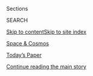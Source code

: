 <div id="app">

<div>

<div class="NYTAppHideMasthead css-zz1s19 e1suatyy0">

<div class="section css-ui9rw0 e1suatyy2">

<div class="css-11hrj97 er09x8g0">

<div class="css-6n7j50">

</div>

<span class="css-1dv1kvn">Sections</span>

<div class="css-10488qs">

<span class="css-1dv1kvn">SEARCH</span>

</div>

[Skip to content](#site-content)[Skip to site index](#site-index)

</div>

<div id="masthead-section-label" class="css-1fnb9ct eaxe0e00">

[Space &
Cosmos](https://www.nytimes3xbfgragh.onion/section/science/space)

</div>

<div class="css-10698na e1huz5gh0">

</div>

</div>

<div id="masthead-bar-one" class="section hasLinks css-15hmgas e1csuq9d3">

<div class="css-uqyvli e1csuq9d0">

</div>

<div class="css-1uqjmks e1csuq9d1">

</div>

<div class="css-9e9ivx">

[](https://myaccount.nytimes3xbfgragh.onion/auth/login?response_type=cookie&client_id=vi)

</div>

<div class="css-1bvtpon e1csuq9d2">

[Today’s Paper](https://www.nytimes3xbfgragh.onion/section/todayspaper)

</div>

</div>

</div>

</div>

<div data-aria-hidden="false">

<div id="site-content" data-role="main">

<div id="top-wrapper" class="css-15p45cc eaca97t0" type="top">

<div id="top-slug" class="css-19x0jxb eaca97t1" hidden="">

Advertisement

</div>

[Continue reading the main
story](#after-top)

<div class="ad top-wrapper" style="text-align:center;height:100%;display:block;min-height:90px">

<div id="top" class="place-ad" data-position="top" data-size-key="top">

</div>

</div>

<div id="after-top">

</div>

</div>

<div id="collection-space" class="section css-15h4p1b e9abtgs0">

<div class="css-1j21atc e1svk9qx1">

<div class="css-fmiefx e1svk9qx2">

<div class="css-1hk7r2m eu54l5x0">

<div id="sponsor-wrapper" class="css-7a1pgi eaca97t0" type="sponsor" hidden="">

<div id="sponsor-slug" class="css-1l4mleb eaca97t1" hidden="">

Supported by

</div>

[Continue reading the main
story](#after-sponsor)

<div id="sponsor" class="ad sponsor-wrapper" style="text-align:left;height:100%;display:block">

</div>

<div id="after-sponsor">

</div>

</div>

</div>

### <span class="css-5xm8y ezz4tcd1">[Science](/section/science)</span>

</div>

<div class="css-nfcc9b e1svk9qx3">

<div class="css-vl9dhg e1svk9qx5">

<div class="css-1nrhkj6 e1svk9qx6">

# Space and Astronomy

<div class="follow-button-placeholder" data-collection-id="">

</div>

</div>

</div>

</div>

</div>

<div class="css-4svvz1 ekkqrpp0">

<div id="collection-highlights-container" class="section css-18l1u7x e46isfb1">

<div class="template-1 css-gfgt40 ekkqrpp1">

## Highlights

1.  ![<span class="css-kvjpws e1oaj3zl2"><span class="css-1dv1kvn">Credit</span>NASA,
    via Associated
    Press</span>](https://static01.graylady3jvrrxbe.onion/images/2020/08/01/science/01sci-astronauts-capsule/merlin_175216434_9d678aba-9c92-426a-bf3f-45b5f10187b9-jumbo.jpg)
    
    <div class="css-gjijuv">
    
    ## [SpaceX Crew Dragon Departs, Carrying NASA Astronauts Toward Home](/2020/08/01/science/nasa-spacex-astronauts.html)
    
    Bob Behnken and Doug Hurley are getting ready to splash down after
    two months in
    orbit.
    
    <span class="css-me3p27"></span><span class="css-1dydysp e4e4i5l3"></span><span class="css-9voj2j">By
    <span class="css-1baulvz last-byline" itemprop="name">Kenneth
    Chang</span></span>
    
    </div>

2.  ![<span class="css-1nk1g0h e1oaj3zl2"><span class="css-1dv1kvn">Credit</span></span>](https://static01.graylady3jvrrxbe.onion/images/2020/07/30/us/30hpmars/30hpmars-videoLarge-v3.jpg)
    
    <div class="css-10wtrbd">
    
    ## [NASA Launches Perseverance Rover, Capping Summer of Missions to Mars](/2020/07/30/science/nasa-mars-launch.html)
    
    The third and final mission to the red planet of the month lifted
    off on
    Thursday.
    
    <span class="css-me3p27"></span><span class="css-1dydysp e4e4i5l3"></span><span class="css-9voj2j">By
    <span class="css-1baulvz last-byline" itemprop="name">Kenneth
    Chang</span></span>
    
    </div>

3.  ![<span class="css-1nk1g0h e1oaj3zl2"><span class="css-1dv1kvn">Credit</span>NASA/JPL-Caltech/University
    of
    Arizona</span>](https://static01.graylady3jvrrxbe.onion/images/2020/07/28/science/28SCI-MARS-JEZERO1/merlin_175006794_4356ac65-099d-47d0-aa04-33516549667b-videoLarge.jpg)
    
    <div class="css-10wtrbd">
    
    ## [How NASA Found the Ideal Hole on Mars to Land In](/2020/07/28/science/nasa-jezero-perseverance.html)
    
    Jezero crater, the destination of the Perseverance rover, is a
    promising place to look for evidence of extinct Martian
    life.
    
    <span class="css-me3p27"></span><span class="css-1dydysp e4e4i5l3"></span><span class="css-9voj2j">By
    <span class="css-1baulvz last-byline" itemprop="name">Kenneth
    Chang</span></span>
    
    </div>

4.  ![<span class="css-1nk1g0h e1oaj3zl2"><span class="css-1dv1kvn">Credit</span>Miguel
    Porlan</span>](https://static01.graylady3jvrrxbe.onion/images/2020/07/28/science/28MARSCHAT2/28MARSCHAT2-videoLarge.jpg)
    
    <div class="css-10wtrbd">
    
    ## [Too Much Mars? Let’s Discuss Other Worlds](/2020/07/28/science/mars-nasa-science.html)
    
    Two veteran space journalists discuss why so much attention and
    budget seems to be directed to the red
    planet.
    
    <span class="css-me3p27"></span><span class="css-1dydysp e4e4i5l3"></span><span class="css-9voj2j">By
    <span class="css-1baulvz" itemprop="name">Rebecca Boyle</span> and
    <span class="css-1baulvz last-byline" itemprop="name">David W.
    Brown</span></span>
    
    </div>

</div>

<div class="css-1xdhyk6 e46isfb0">

<div class="css-zk12ih ef6si7p0">

1.  ![<span class="css-1hhnwbi e1oaj3zl2"><span class="css-1dv1kvn">Credit</span></span>](https://static01.graylady3jvrrxbe.onion/images/2020/07/28/science/28VIRGINGALACTIC2/28VIRGINGALACTIC2-videoLarge.jpg)
    
    <div class="css-10wtrbd">
    
    ## [Virgin Galactic Unveils Comfy Cabin for Jet-Setting to the Edge of Space](/2020/07/28/science/virgin-galactic-cabin.html)
    
    Passengers able to pay hundreds of thousands of dollars for a seat
    can escape gravity for a few
    minutes.
    
    <span class="css-me3p27"></span><span class="css-1dydysp e4e4i5l3"></span><span class="css-9voj2j">By
    <span class="css-1baulvz last-byline" itemprop="name">Kenneth
    Chang</span></span>
    
    </div>

2.  ![<span class="css-1hhnwbi e1oaj3zl2"><span class="css-1dv1kvn">Credit</span>Miguel
    Porlan</span>](https://static01.graylady3jvrrxbe.onion/images/2020/07/28/science/28MARSSAMPLE/28MARSSAMPLE-videoLarge.jpg)
    
    <div class="css-10wtrbd">
    
    ## [Bringing Mars Rocks to Earth: Our Greatest Interplanetary Circus Act](/2020/07/28/science/mars-sample-return-mission.html)
    
    NASA and the European Space Agency plan to toss rocks from one
    spacecraft to another before the samples finally land on Earth in
    2031.
    
    <span class="css-me3p27"></span><span class="css-1dydysp e4e4i5l3"></span><span class="css-9voj2j">By
    <span class="css-1baulvz last-byline" itemprop="name">Kenneth
    Chang</span></span>
    
    </div>

3.  ![<span class="css-1hhnwbi e1oaj3zl2"><span class="css-1dv1kvn">Credit</span></span>](https://static01.graylady3jvrrxbe.onion/images/2020/07/24/us/exploring-the-solar-system-promo-1595620746754/exploring-the-solar-system-promo-1595620746754-videoLarge.png)
    
    <div class="css-10wtrbd">
    
    ## [Exploring the Solar System](/interactive/2020/science/exploring-the-solar-system.html)
    
    A guide to the spacecraft beyond Earth’s
    orbit.
    
    <span class="css-me3p27"></span><span class="css-1dydysp e4e4i5l3"></span><span class="css-9voj2j">By
    <span class="css-1baulvz last-byline" itemprop="name">Jonathan
    Corum</span></span>
    
    </div>

4.  ![<span class="css-1hhnwbi e1oaj3zl2"><span class="css-1dv1kvn">Credit</span></span>](https://static01.graylady3jvrrxbe.onion/images/2020/07/24/science/space/mars-spacecraft-overview-1595636280246/mars-spacecraft-overview-1595636280246-videoLarge.jpg)
    
    <div class="css-10wtrbd">
    
    ## [Meet the 3 Spacecraft Heading to Mars This Summer](/interactive/2020/science/mars-perseverance-tianwen-hope.html)
    
    Three missions are headed to Mars this summer. They carry a wide
    array of instruments to explore the red
    planet.
    
    <span class="css-me3p27"></span><span class="css-1dydysp e4e4i5l3"></span><span class="css-9voj2j">By
    <span class="css-1baulvz last-byline" itemprop="name">Eleanor
    Lutz</span></span>
    
    </div>

5.  ### Out There
    
    ![<span class="css-1hhnwbi e1oaj3zl2"><span class="css-1dv1kvn">Credit</span>Morgan
    Hornsby for The New York
    Times</span>](https://static01.graylady3jvrrxbe.onion/images/2020/07/27/science/27SCI-OUTTHERE-MARS-promo/27SC-OUTTHERE-MARS-promo-videoLarge.jpg)
    
    <div class="css-10wtrbd">
    
    ## [Coming of Age on Mars](/2020/07/27/science/mars-sarah-stewart-johnson.html)
    
    In a new book, planetary scientist Sarah Stewart Johnson recalls how
    the Red Planet drew her to become a
    scientist.
    
    <span class="css-me3p27"></span><span class="css-1dydysp e4e4i5l3"></span><span class="css-9voj2j">By
    <span class="css-1baulvz last-byline" itemprop="name">Dennis
    Overbye</span></span>
    
    </div>

</div>

</div>

<div class="css-1xdhyk6 e46isfb0">

<div class="css-zk12ih ef6si7p0">

1.  ![<span class="css-1hhnwbi e1oaj3zl2"><span class="css-1dv1kvn">Credit</span>Solar
    Orbiter/EUI Team (ESA &
    NASA)</span>](https://static01.graylady3jvrrxbe.onion/images/2020/07/16/science/16SOLARORBITER-loop-cover/16SOLARORBITER-loop-cover-videoLarge.jpg)
    
    <div class="css-10wtrbd">
    
    ## [Closest Pictures Ever Taken of Sun Show Tiny Campfire Flares](/2020/07/16/science/solar-orbiter-sun-images.html)
    
    Images of the new phenomenon were captured by Solar Orbiter, a joint
    European-NASA mission to study the
    sun.
    
    <span class="css-me3p27"></span><span class="css-1dydysp e4e4i5l3"></span><span class="css-9voj2j">By
    <span class="css-1baulvz last-byline" itemprop="name">Kenneth
    Chang</span></span>
    
    </div>

2.  ![<span class="css-1hhnwbi e1oaj3zl2"><span class="css-1dv1kvn">Credit</span>Chris
    Pietsch/The Register-Guard, via Associated
    Press</span>](https://static01.graylady3jvrrxbe.onion/images/2020/07/19/science/15SCI-COMET1/15SCI-COMET1-videoLarge.jpg)
    
    <div class="css-10wtrbd">
    
    ## [Comet NEOWISE: How to See It in Night Skies](/article/neowise-comet.html)
    
    Enjoy it while you can. The frozen ball of ice won’t return to the
    inner solar system for 6,800
    years.
    
    <span class="css-me3p27"></span><span class="css-1dydysp e4e4i5l3"></span><span class="css-9voj2j">By
    <span class="css-1baulvz last-byline" itemprop="name">Adam
    Mann</span></span>
    
    </div>

3.  ### Out There
    
    ![<span class="css-1hhnwbi e1oaj3zl2"><span class="css-1dv1kvn">Credit</span>NASA</span>](https://static01.graylady3jvrrxbe.onion/images/2020/07/21/science/10cosmicwall-mw/10cosmicwall-mw-videoLarge-v3.jpg)
    
    <div class="css-10wtrbd">
    
    ## [Beyond the Milky Way, a Galactic Wall](/2020/07/10/science/astronomy-galaxies-attractor-universe.html)
    
    Astronomers have discovered a vast assemblage of galaxies hidden
    behind our own, in the “zone of
    avoidance.”
    
    <span class="css-me3p27"></span><span class="css-1dydysp e4e4i5l3"></span><span class="css-9voj2j">By
    <span class="css-1baulvz last-byline" itemprop="name">Dennis
    Overbye</span></span>
    
    </div>

4.  ![<span class="css-1hhnwbi e1oaj3zl2"><span class="css-1dv1kvn">Credit</span>Bill
    Ingalls/NASA, via Associated
    Press</span>](https://static01.graylady3jvrrxbe.onion/images/2020/07/07/science/07starliner/07starliner-videoLarge.jpg)
    
    <div class="css-10wtrbd">
    
    ## [Scrutinizing SpaceX, NASA Overlooked Some Boeing Software Problems](/2020/07/07/science/boeing-starliner-nasa.html)
    
    The agency identified the causes of mishaps in orbit during an
    uncrewed test flight of its Starliner spacecraft in
    December.
    
    <span class="css-me3p27"></span><span class="css-1dydysp e4e4i5l3"></span><span class="css-9voj2j">By
    <span class="css-1baulvz last-byline" itemprop="name">Kenneth
    Chang</span></span>
    
    </div>

5.  ![<span class="css-1hhnwbi e1oaj3zl2"><span class="css-1dv1kvn">Credit</span>NASA/Goddard</span>](https://static01.graylady3jvrrxbe.onion/images/2019/12/04/science/04SUN1/04SUN1-videoLarge.png)
    
    <div class="css-10wtrbd">
    
    ## [Sync your calendar with the solar system](/interactive/2020/science/2020-astronomy-space-calendar.html)
    
    Never miss an eclipse, a meteor shower, a rocket launch or any other
    astronomical and space event that's out of this
    world.
    
    <span class="css-me3p27"></span><span class="css-1dydysp e4e4i5l3"></span><span class="css-9voj2j">By
    <span class="css-1baulvz last-byline" itemprop="name">Michael
    Roston</span></span>
    
    </div>

</div>

</div>

</div>

<div id="mid1-wrapper" class="css-1mn4oms eaca97t0" type="rank">

<div id="mid1-slug" class="css-1tag3rd eaca97t1">

Advertisement

</div>

[Continue reading the main
story](#after-mid1)

<div id="mid1" class="ad mid1-wrapper" style="text-align:center;height:100%;display:block">

</div>

<div id="after-mid1">

</div>

</div>

<div class="section 5-band css-jhqenn ep7jkp60">

## [Mars Missions 2020](/news-event/summer-of-mars)

[More in Mars Missions 2020
    »](/news-event/summer-of-mars)

1.  ![<span class="css-1hhnwbi e1oaj3zl2"><span class="css-1dv1kvn">Credit</span>NASA/JPL-Caltech/Univ.
    of
    Arizona</span>](https://static01.graylady3jvrrxbe.onion/images/2020/07/28/science/28SCI-MARSLANDING1b/28SCI-MARSLANDING1b-videoLarge.jpg)
    
    <div class="css-10wtrbd">
    
    ## [Getting to Mars Is Easy. It’s the Stopping That Can Kill You.](/2020/07/29/science/nasa-mars-perseverance-rover.html)
    
    The United States has an unparalleled record of success on the red
    planet’s surface, but NASA’s engineers aren’t resting on their
    laurels.
    
    <span class="css-me3p27"></span><span class="css-1dydysp e4e4i5l3"></span><span class="css-9voj2j">By
    <span class="css-1baulvz last-byline" itemprop="name">Kenneth
    Chang</span></span>
    
    </div>

2.  ![<span class="css-1hhnwbi e1oaj3zl2"><span class="css-1dv1kvn">Credit</span>NASA/JPL/University
    of
    Arizona</span>](https://static01.graylady3jvrrxbe.onion/images/2020/07/28/science/28SCI-MARSMOONS/merlin_174901806_c697045b-15f4-489c-8196-173bf399e4d2-videoLarge.jpg)
    
    <div class="css-10wtrbd">
    
    ## [Why the ‘Super Weird’ Moons of Mars Fascinate Scientists](/2020/07/25/science/mars-moons-phobos-deimos.html)
    
    What’s the big deal about little Phobos and tinier
    Deimos?
    
    <span class="css-me3p27"></span><span class="css-1dydysp e4e4i5l3"></span><span class="css-9voj2j">By
    <span class="css-1baulvz last-byline" itemprop="name">Robin George
    Andrews</span></span>
    
    </div>

3.  ![<span class="css-1hhnwbi e1oaj3zl2"><span class="css-1dv1kvn">Credit</span>Andrew
    Schuerger, University of
    Florida</span>](https://static01.graylady3jvrrxbe.onion/images/2020/07/24/science/24SCI-MARSJARS1/24SCI-MARSJARS1-videoLarge.jpg)
    
    <div class="css-10wtrbd">
    
    ## [The Doctor From Nazi Germany and the Search for Life on Mars](/2020/07/24/science/mars-jars-strughold.html)
    
    Astrobiologists have used Mars Jars for decades. Many didn’t know
    about the controversial Air Force scientist who started
    them.
    
    <span class="css-me3p27"></span><span class="css-1dydysp e4e4i5l3"></span><span class="css-9voj2j">By
    <span class="css-1baulvz last-byline" itemprop="name">Sarah
    Scoles</span></span>
    
    </div>

4.  ![<span class="css-1hhnwbi e1oaj3zl2"><span class="css-1dv1kvn">Credit</span>Miguel
    Porlan</span>](https://static01.graylady3jvrrxbe.onion/images/2020/07/28/science/28SCI-MARSLIFE1-03/28SCI-MARSLIFE1-03-videoLarge-v2.jpg)
    
    <div class="css-10wtrbd">
    
    ## [3 Great Mysteries About Life on Mars](/2020/07/24/science/mars-life-water.html)
    
    How habitable was early Mars? Why did it become less hospitable? And
    could there be life there
    now?
    
    <span class="css-me3p27"></span><span class="css-1dydysp e4e4i5l3"></span><span class="css-9voj2j">By
    <span class="css-1baulvz last-byline" itemprop="name">Becky
    Ferreira</span></span>
    
    </div>

5.  ![<span class="css-1hhnwbi e1oaj3zl2"><span class="css-1dv1kvn">Credit</span>Carlos
    Garcia
    Rawlins/Reuters</span>](https://static01.graylady3jvrrxbe.onion/images/2020/08/22/world/22marslaunch-sub/22marslaunch-sub-videoLarge.jpg)
    
    <div class="css-10wtrbd">
    
    ## [China’s Mars Mission, Tianwen-1, Begins Its Monthslong Journey](/2020/07/22/science/mars-china-launch.html)
    
    The combined orbiter, lander and rover will reach the red planet in
    February, if all goes well. NASA plans a Mars launch of its own next
    week.
    
    <span class="css-me3p27"></span><span class="css-1dydysp e4e4i5l3"></span><span class="css-9voj2j">By
    <span class="css-1baulvz" itemprop="name">Michael Roston</span> and
    <span class="css-1baulvz last-byline" itemprop="name">Steven Lee
    Myers</span></span>
    
    </div>

</div>

<div class="section 5-band css-jhqenn ep7jkp60">

## [Out There](/column/out-there)

[More in Out There
    »](/column/out-there)

1.  ![<span class="css-1hhnwbi e1oaj3zl2"><span class="css-1dv1kvn">Credit</span>R.
    Hurt/IPAC/Caltech</span>](https://static01.graylady3jvrrxbe.onion/images/2020/06/30/science/25SCI-BLACKHOLE/25SCI-BLACKHOLE-videoLarge.jpg)
    
    <div class="css-10wtrbd">
    
    ## [Two Black Holes Colliding Not Enough? Make It Three](/2020/06/25/science/black-hole-collision-ligo.html)
    
    Astronomers claim to have seen a flash from the merger of two black
    holes within the maelstrom of a third, far bigger
    one.
    
    <span class="css-me3p27"></span><span class="css-1dydysp e4e4i5l3"></span><span class="css-9voj2j">By
    <span class="css-1baulvz last-byline" itemprop="name">Dennis
    Overbye</span></span>
    
    </div>

2.  ![<span class="css-1hhnwbi e1oaj3zl2"><span class="css-1dv1kvn">Credit</span>Alex
    Andrix/Virgo/EGO</span>](https://static01.graylady3jvrrxbe.onion/images/2020/07/07/science/23SCI-OUTTHERE-LIGO/23SCI-OUTTHERE-LIGO-videoLarge.jpg)
    
    <div class="css-10wtrbd">
    
    ## [A Black Hole’s Lunch Provides a Treat for Astronomers](/2020/06/24/science/black-hole-ligo-gravitational.html)
    
    Scientists have discovered the heaviest known neutron star, or maybe
    the lightest known black hole: “Either way it breaks a
    record.”
    
    <span class="css-me3p27"></span><span class="css-1dydysp e4e4i5l3"></span><span class="css-9voj2j">By
    <span class="css-1baulvz last-byline" itemprop="name">Dennis
    Overbye</span></span>
    
    </div>

3.  ![<span class="css-1hhnwbi e1oaj3zl2"><span class="css-1dv1kvn">Credit</span>Enrico
    Sacchetti/Science
    Source</span>](https://static01.graylady3jvrrxbe.onion/images/2020/06/23/science/17SCI-OUTTHERE-XENON1/17SCI-OUTTHERE-XENON1-videoLarge.jpg)
    
    <div class="css-10wtrbd">
    
    ## [Seeking Dark Matter, They Detected Another Mystery](/2020/06/17/science/xenon-axions-neutrinos-tritium.html)
    
    Do signals from beneath an Italian mountain herald a revolution in
    physics?
    
    <span class="css-me3p27"></span><span class="css-1dydysp e4e4i5l3"></span><span class="css-9voj2j">By
    <span class="css-1baulvz last-byline" itemprop="name">Dennis
    Overbye</span></span>
    
    </div>

4.  ![<span class="css-1hhnwbi e1oaj3zl2"><span class="css-1dv1kvn">Credit</span>JPL/NASA</span>](https://static01.graylady3jvrrxbe.onion/images/2020/06/16/science/16SCI-OUTTHERE-ICEBERG/16SCI-OUTTHERE-ICEBERG-videoLarge.jpg)
    
    <div class="css-10wtrbd">
    
    ## [Oumuamua: Neither Comet nor Asteroid, but a Cosmic Iceberg](/2020/06/15/science/oumuamua-astronomy-comets.html)
    
    A new study suggests the interloper may have arisen in an
    interstellar cloud, where stars are sometimes
    born.
    
    <span class="css-me3p27"></span><span class="css-1dydysp e4e4i5l3"></span><span class="css-9voj2j">By
    <span class="css-1baulvz last-byline" itemprop="name">Dennis
    Overbye</span></span>
    
    </div>

5.  ![<span class="css-1hhnwbi e1oaj3zl2"><span class="css-1dv1kvn">Credit</span></span>](https://static01.graylady3jvrrxbe.onion/images/2020/06/09/science/05SCI-OUTTHERE-BLACKHOLE1/05SCI-OUTTHERE-BLACKHOLE1-videoLarge.jpg)
    
    <div class="css-10wtrbd">
    
    ## [Watch This Black Hole Blow Bubbles](/2020/06/05/science/black-hole-astronomy.html)
    
    A black hole was seen shooting electrified gas and energy into
    space. Each blob contained about 400 million billion pounds of
    matter.
    
    <span class="css-me3p27"></span><span class="css-1dydysp e4e4i5l3"></span><span class="css-9voj2j">By
    <span class="css-1baulvz last-byline" itemprop="name">Dennis
    Overbye</span></span>
    
    </div>

</div>

<div id="mid2-wrapper" class="css-1mn4oms eaca97t0" type="rank">

<div id="mid2-slug" class="css-1tag3rd eaca97t1">

Advertisement

</div>

[Continue reading the main
story](#after-mid2)

<div id="mid2" class="ad mid2-wrapper" style="text-align:center;height:100%;display:block">

</div>

<div id="after-mid2">

</div>

</div>

</div>

<div class="css-185go5a e1o5byef0">

<div class="css-15cbhtu">

  - [Latest](#stream-panel)
  - <span class="css-6n7j50">Search</span>
    <div class="control">
    <div class="label-container css-1dv1kvn">
    Search
    </div>
    <div class="css-wm4t3d">
    **<span id="clear-search-input" class="css-1dv1kvn">Clear this text
    input</span>
    </div>
    </div>
    <span class="css-1iovbfw"></span>

<div id="stream-panel" class="section css-8msx5b e1jz0cab1">

<div class="css-13mho3u">

1.  
    
    <div class="css-1cp3ece">
    
    <div class="css-1l4spti">
    
    [](/2020/08/02/us/flag-boat-SpaceX.html)
    
    <div class="css-79elbk">
    
    ![](https://static01.graylady3jvrrxbe.onion/images/2020/08/02/multimedia/02xp-boats-pix-sub/02xp-boats-pix-sub-thumbWide.jpg?quality=75&auto=webp&disable=upscale)
    
    </div>
    
    ## Private Boats Enter SpaceX Splashdown Area, Raising Concerns
    
    “We need to do a better job next time” of securing the area, the
    NASA administrator, Jim Bridenstine, said.
    
    <div class="css-1nqbnmb ea5icrr0">
    
    By <span class="css-1n7hynb">Neil Vigdor <span>and</span> Allyson
    Waller</span>
    
    </div>
    
    </div>
    
    <div class="css-1lc2l26 e1xfvim33">
    
    </div>
    
    </div>

2.  
    
    <div class="css-1cp3ece">
    
    <div class="css-1l4spti">
    
    [](/2020/08/02/science/spacex-astronauts-splashdown.html)
    
    <div class="css-79elbk">
    
    ![](https://static01.graylady3jvrrxbe.onion/images/2020/08/03/reader-center/03sci-splashdown-floater-A1/03sci-splashdown-floater-A1-thumbWide.jpg?quality=75&auto=webp&disable=upscale)
    
    </div>
    
    ## ‘Thanks for Flying SpaceX’: NASA Astronauts Safely Splash Down After Journey From Orbit
    
    Bob Behnken and Doug Hurley returned to Earth in the first water
    landing by an American space crew since 1975.
    
    <div class="css-1nqbnmb ea5icrr0">
    
    By <span class="css-1n7hynb">Kenneth
    Chang</span>
    
    </div>
    
    </div>
    
    <div class="css-1lc2l26 e1xfvim33">
    
    </div>
    
    </div>

3.  
    
    <div class="css-1cp3ece">
    
    <div class="css-1l4spti">
    
    [](/2020/08/02/science/spacex-nasa-return.html)
    
    <div class="css-79elbk">
    
    ![](https://static01.graylady3jvrrxbe.onion/images/2020/08/02/science/02sci-astronauts-chopper/merlin_175248828_3e77d01d-2687-4b20-8ac0-f3fb299a7b7b-thumbWide.jpg?quality=75&auto=webp&disable=upscale)
    
    </div>
    
    ## NASA Astronauts in SpaceX Capsule Make First Water Landing Since 1975
    
    Bob Behnken and Doug Hurley splashed down on Sunday in the Gulf of
    Mexico in the Crew Dragon spacecraft.
    
    <div class="css-1nqbnmb ea5icrr0">
    
    By <span class="css-1n7hynb">Kenneth
    Chang</span>
    
    </div>
    
    </div>
    
    <div class="css-1lc2l26 e1xfvim33">
    
    </div>
    
    </div>

4.  
    
    <div class="css-1cp3ece">
    
    <div class="css-1l4spti">
    
    [](/2020/07/24/us/rene-carpenter-dead.html)
    
    <div class="css-79elbk">
    
    ![](https://static01.graylady3jvrrxbe.onion/images/2020/07/25/obituaries/25Carpenter-obit5/24Carpenter5-thumbWide.jpg?quality=75&auto=webp&disable=upscale)
    
    </div>
    
    ## Rene Carpenter, Astronaut’s Wife Who Broke NASA Mold, Dies at 92
    
    The last living member of the Mercury 7 couples who helped define
    America’s early space program, she went on to become a writer and
    television host.
    
    <div class="css-1nqbnmb ea5icrr0">
    
    By <span class="css-1n7hynb">Katharine Q.
    Seelye</span>
    
    </div>
    
    </div>
    
    <div class="css-1lc2l26 e1xfvim33">
    
    </div>
    
    </div>

5.  
    
    <div class="css-1cp3ece">
    
    <div class="css-1l4spti">
    
    [](/2020/07/23/us/politics/pentagon-ufo-harry-reid-navy.html)
    
    <div class="css-79elbk">
    
    ![](https://static01.graylady3jvrrxbe.onion/images/2020/07/28/us/28xp-UFO/28xp-UFO-thumbWide.jpg?quality=75&auto=webp&disable=upscale)
    
    </div>
    
    ## No Longer in Shadows, Pentagon’s U.F.O. Unit Will Make Some Findings Public
    
    For over a decade, the program, now tucked inside the Office of
    Naval Intelligence, has discussed mysterious events in classified
    briefings.
    
    <div class="css-1nqbnmb ea5icrr0">
    
    By <span class="css-1n7hynb">Ralph Blumenthal <span>and</span>
    Leslie Kean</span>
    
    </div>
    
    <div class="css-185051n">
    
    [Leer en
    español](https://www.nytimes3xbfgragh.onion/es/2020/07/24/espanol/ovnis-pentagono.html "Read in Spanish")
    
    </div>
    
    </div>
    
    <div class="css-1lc2l26 e1xfvim33">
    
    </div>
    
    </div>

6.  
    
    <div class="css-1cp3ece">
    
    <div class="css-1l4spti">
    
    [](/2020/07/22/science/china-mars-mission.html)
    
    <div class="css-79elbk">
    
    ![](https://static01.graylady3jvrrxbe.onion/images/2020/07/22/science/22SCI-CHINAMARS1/22SCI-CHINAMARS1-thumbWide.jpg?quality=75&auto=webp&disable=upscale)
    
    </div>
    
    ## China Will Answer ‘Heavenly Question’: Can It Land on Mars?
    
    A goal of the Tianwen-1 launch is to catch up with decades of
    American success on the red planet, all in one mission.
    
    <div class="css-1nqbnmb ea5icrr0">
    
    By <span class="css-1n7hynb">Steven Lee
    Myers</span>
    
    </div>
    
    <div class="css-185051n">
    
    [阅读简体中文版](https://cn.nytimes3xbfgragh.onion/science/20200723/china-mars-mission/ "Read in Simplified Chinese")[閱讀繁體中文版](https://cn.nytimes3xbfgragh.onion/science/20200723/china-mars-mission/zh-hant/ "Read in Traditional Chinese")
    
    </div>
    
    </div>
    
    <div class="css-1lc2l26 e1xfvim33">
    
    </div>
    
    </div>

7.  
    
    <div class="css-1cp3ece">
    
    <div class="css-1l4spti">
    
    [](/2020/07/19/science/emirates-mars-mission.html)
    
    <div class="css-79elbk">
    
    ![](https://static01.graylady3jvrrxbe.onion/images/2020/07/19/science/19marslaunch1/19marslaunch1-thumbWide.jpg?quality=75&auto=webp&disable=upscale)
    
    </div>
    
    ## Mars Mission From United Arab Emirates Embarks on 7-Month Journey
    
    Lifting off from Tanegashima Space Center in Japan, it is the first
    of three missions headed to the red planet this summer.
    
    <div class="css-1nqbnmb ea5icrr0">
    
    By <span class="css-1n7hynb">The New York
    Times</span>
    
    </div>
    
    </div>
    
    <div class="css-1lc2l26 e1xfvim33">
    
    </div>
    
    </div>

8.  
    
    <div class="css-1cp3ece">
    
    <div class="css-1l4spti">
    
    [](/2020/07/16/science/nasa-james-webb-space-telescope-delay.html)
    
    <div class="css-79elbk">
    
    ![](https://static01.graylady3jvrrxbe.onion/images/2020/07/16/science/16SCI-WEBB1/16SCI-WEBB1-thumbWide.jpg?quality=75&auto=webp&disable=upscale)
    
    </div>
    
    ## NASA Delays James Webb Telescope Launch Date, Again
    
    The universe will have to wait a little longer.
    
    <div class="css-1nqbnmb ea5icrr0">
    
    By <span class="css-1n7hynb">Dennis
    Overbye</span>
    
    </div>
    
    </div>
    
    <div class="css-1lc2l26 e1xfvim33">
    
    </div>
    
    </div>

9.  
    
    <div class="css-1cp3ece">
    
    <div class="css-1l4spti">
    
    [](/2020/07/14/science/mars-united-arab-emirates.html)
    
    <div class="css-79elbk">
    
    ![](https://static01.graylady3jvrrxbe.onion/images/2020/07/14/science/14SCI-MARSUAE2/merlin_174530790_2e8becee-83b9-47ac-8443-a40d71b5e759-thumbWide.jpg?quality=75&auto=webp&disable=upscale)
    
    </div>
    
    ## How the United Arab Emirates Set Its Sights on Mars
    
    The launch of the Hope orbiter was delayed because of weather. The
    mission’s goal is to make contributions to research on the red
    planet. But the Emirati government really hopes it will inspire
    future scientists.
    
    <div class="css-1nqbnmb ea5icrr0">
    
    By <span class="css-1n7hynb">Kenneth
    Chang</span>
    
    </div>
    
    </div>
    
    <div class="css-1lc2l26 e1xfvim33">
    
    </div>
    
    </div>

10. 
    
    <div class="css-1cp3ece">
    
    <div class="css-1l4spti">
    
    [](/2020/07/10/business/britain-oneweb.html)
    
    <div class="css-79elbk">
    
    ![](https://static01.graylady3jvrrxbe.onion/images/2020/07/10/business/10oneweb-1/10oneweb-1-thumbWide.jpg?quality=75&auto=webp&disable=upscale)
    
    </div>
    
    ## Britain Gambles on a Bankrupt Satellite Operator, OneWeb
    
    Pushed by Brexit, the U.K. government will have a platform to expand
    into the space business.
    
    <div class="css-1nqbnmb ea5icrr0">
    
    By <span class="css-1n7hynb">Stanley Reed</span>
    
    </div>
    
    </div>
    
    <div class="css-1lc2l26 e1xfvim33">
    
    </div>
    
    </div>

<div class="css-13mho3u">

<div class="css-1t62hi8">

<div class="css-1stvaey">

Show
More

<div>

<div style="border:0;clip:rect(0 0 0 0);height:1px;margin:-1px;overflow:hidden;white-space:nowrap;padding:0;width:1px;position:absolute" data-role="log" data-aria-live="assertive">

</div>

<div style="border:0;clip:rect(0 0 0 0);height:1px;margin:-1px;overflow:hidden;white-space:nowrap;padding:0;width:1px;position:absolute" data-role="log" data-aria-live="assertive">

</div>

<div style="border:0;clip:rect(0 0 0 0);height:1px;margin:-1px;overflow:hidden;white-space:nowrap;padding:0;width:1px;position:absolute" data-role="log" data-aria-live="polite">

</div>

<div style="border:0;clip:rect(0 0 0 0);height:1px;margin:-1px;overflow:hidden;white-space:nowrap;padding:0;width:1px;position:absolute" data-role="log" data-aria-live="polite">

</div>

</div>

</div>

</div>

</div>

</div>

<div class="css-g6hk37 supplemental">

<div id="mid3-wrapper" class="css-10wkyv7 eaca97t0" type="lede">

<div id="mid3-slug" class="css-1tag3rd eaca97t1">

Advertisement

</div>

[Continue reading the main
story](#after-mid3)

<div id="mid3" class="ad mid3-wrapper" style="text-align:center;height:100%;display:block;min-height:250px">

</div>

<div id="after-mid3">

</div>

</div>

## Sign Up for the Science Times Newsletter

<div class="css-hftqp3">

Every week, we'll bring you stories that capture the wonders of the
human body, nature and the cosmos.

</div>

[SIGN UP](/newsletters/signup/SC)

<div id="mktg-wrapper" class="css-oxle51 eaca97t0" type="mktg">

<div id="mktg-slug" class="css-1tag3rd eaca97t1">

Advertisement

</div>

[Continue reading the main
story](#after-mktg)

<div id="mktg" class="ad mktg-wrapper" style="text-align:center;height:100%;display:block">

</div>

<div id="after-mktg">

</div>

</div>

## Follow Us

<div class="module-body">

  - [**<span data-aria-hidden="true">NYTimesScience</span><span class="css-1dv1kvn">facebook
    page for
    NYTimesScience</span>](https://www.facebookcorewwwi.onion/NYTimesScience)
  - [**<span data-aria-hidden="true">NYTScience</span><span class="css-1dv1kvn">twitter
    page for NYTScience</span>](https://twitter.com/NYTScience)

</div>

</div>

</div>

</div>

</div>

</div>

</div>

## Site Index

<div>

</div>

## Site Information Navigation

  - [© <span>2020</span> <span>The New York Times
    Company</span>](https://help.nytimes3xbfgragh.onion/hc/en-us/articles/115014792127-Copyright-notice)

<!-- end list -->

  - [NYTCo](https://www.nytco.com/)
  - [Contact
    Us](https://help.nytimes3xbfgragh.onion/hc/en-us/articles/115015385887-Contact-Us)
  - [Work with us](https://www.nytco.com/careers/)
  - [Advertise](https://nytmediakit.com/)
  - [T Brand Studio](http://www.tbrandstudio.com/)
  - [Your Ad
    Choices](https://www.nytimes3xbfgragh.onion/privacy/cookie-policy#how-do-i-manage-trackers)
  - [Privacy](https://www.nytimes3xbfgragh.onion/privacy)
  - [Terms of
    Service](https://help.nytimes3xbfgragh.onion/hc/en-us/articles/115014893428-Terms-of-service)
  - [Terms of
    Sale](https://help.nytimes3xbfgragh.onion/hc/en-us/articles/115014893968-Terms-of-sale)
  - [Site
    Map](https://spiderbites.nytimes3xbfgragh.onion)
  - [Help](https://help.nytimes3xbfgragh.onion/hc/en-us)
  - [Subscriptions](https://www.nytimes3xbfgragh.onion/subscription?campaignId=37WXW)

</div>

</div>
